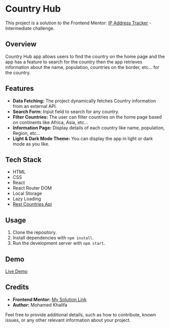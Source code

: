 # Country Hub

This project is a solution to the Frontend Mentor: [IP Address Tracker](https://www.frontendmentor.io/challenges/rest-countries-api-with-color-theme-switcher-5cacc469fec04111f7b848ca) - Intermediate challenge.

## Overview

Country Hub app allows users to find the country on the home page and the app has a feature to search for the country then the app retrieves information about the name, population, countries on the border, etc... for the country.

## Features

- **Data Fetching:** The project dynamically fetches Country information from an external API.
- **Search Form:** Input field to search for any country.
- **Filter Countries:** The user can filter countries on the home page based on continents like Africa, Asia, etc...
- **Information Page:** Display details of each country like name, population, Region, etc...
- **Light & Dark Mode Theme:** You can display the app in light or dark mode as you like.


## Tech Stack

- HTML
- CSS
- React
- React Router DOM
- Local Storage
- Lazy Loading
- [Rest Countries Api](https://restcountries.com/)

## Usage

1. Clone the repository.
2. Install dependencies with `npm install`.
3. Run the development server with `npm start`.

## Demo

[Live Demo](https://country-hub-m11.vercel.app/)

## Credits

- **Frontend Mentor:** [My Solution Link](https://www.frontendmentor.io/solutions/rest-countries-api-with-color-theme-switcher-JKpYXFij35)
- **Author:** Mohamed Khalifa

Feel free to provide additional details, such as how to contribute, known issues, or any other relevant information about your project.
